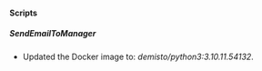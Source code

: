 
#### Scripts
##### SendEmailToManager
- Updated the Docker image to: *demisto/python3:3.10.11.54132*.
